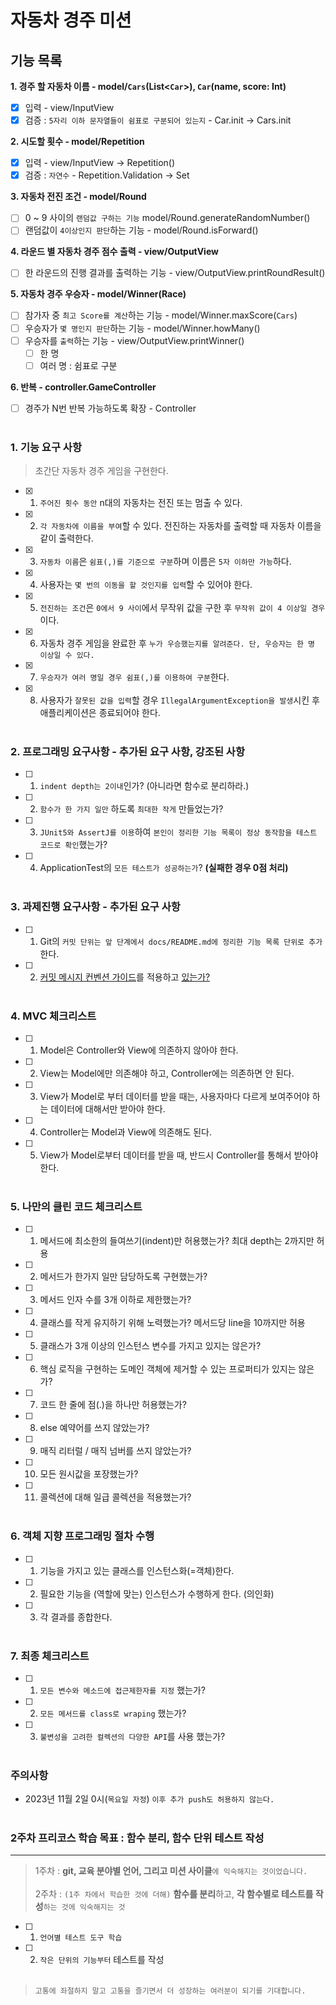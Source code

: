 # 자동차 경주 미션

## 기능 목록
**1. 경주 할 자동차 이름 - model/`Cars`(List<`Car`>), `Car`(name, score: Int)**
- [x] 입력 - view/InputView
- [x] 검증 : `5자리 이하 문자열들이 쉼표로 구분되어 있는지` - Car.init -> Cars.init

**2. 시도할 횟수 - model/Repetition**
- [x] 입력 - view/InputView -> Repetition()
- [x] 검증 : `자연수` - Repetition.Validation -> Set

**3. 자동차 전진 조건 - model/Round**
- [ ] 0 ~ 9 사이의 `랜덤값 구하는 기능` model/Round.generateRandomNumber()
- [ ] 랜덤값이 `4이상인지 판단`하는 기능 - model/Round.isForward()

**4. 라운드 별 자동차 경주 점수 출력 - view/OutputView**
- [ ] 한 라운드의 진행 결과를 출력하는 기능 - view/OutputView.printRoundResult()

**5. 자동차 경주 우승자  - model/Winner(Race)**
- [ ] 참가자 중 `최고 Score를 계산`하는 기능 - model/Winner.maxScore(`Cars`)
- [ ] 우승자가 `몇 명인지 판단`하는 기능 - model/Winner.howMany()
- [ ] 우승자를 `출력`하는 기능 - view/OutputView.printWinner()
    - [ ] 한 명
    - [ ] 여러 명 : 쉼표로 구분

**6. 반복 - controller.GameController**
- [ ] 경주가 N번 반복 가능하도록 확장 - Controller
  <br><br>


### 1. 기능 요구 사항
> 초간단 자동차 경주 게임을 구현한다.
- [x] 1. `주어진 횟수 동안` n대의 자동차는 전진 또는 멈출 수 있다.
- [x] 2. `각 자동차에 이름을 부여`할 수 있다. 전진하는 자동차를 출력할 때 자동차 이름을 같이 출력한다.
- [x] 3. `자동차 이름`은 `쉼표(,)를 기준으로 구분`하며 이름은 `5자 이하만 가능`하다.
- [x] 4. 사용자는 `몇 번의 이동을 할 것인지를 입력`할 수 있어야 한다.
- [x] 5. `전진하는 조건`은 `0에서 9 사이`에서 무작위 값을 구한 후 `무작위 값이 4 이상일 경우`이다.
- [x] 6. 자동차 경주 게임을 완료한 후 `누가 우승했는지를 알려준다. 단, 우승자는 한 명 이상일 수 있다.`
- [x] 7. `우승자가 여러 명일 경우 쉼표(,)를 이용하여 구분`한다.
- [x] 8. 사용자가 `잘못된 값을 입력`할 경우 `IllegalArgumentException을 발생`시킨 후 애플리케이션은 종료되어야 한다.
         <br><br>


### 2. 프로그래밍 요구사항 - 추가된 요구 사항, 강조된 사항
- [ ] 1. `indent depth는 2이내`인가? (아니라면 함수로 분리하라.)
- [ ] 2. `함수가 한 가지 일만` 하도록 `최대한 작게` 만들었는가?
- [ ] 3. `JUnit5와 AssertJ를 이용`하여 `본인이 정리한 기능 목록이 정상 동작함을 테스트 코드로 확인`했는가?
- [ ] 4. ApplicationTest의 `모든 테스트가 성공하는가`? **(실패한 경우 0점 처리)**
         <br><br>


### 3. 과제진행 요구사항 - 추가된 요구 사항
- [ ] 1. Git의 `커밋 단위는 앞 단계에서 docs/README.md에 정리한 기능 목록 단위로 추가`한다.
- [ ] 2. [커밋 메시지 컨벤션 가이드](https://gist.github.com/stephenparish/9941e89d80e2bc58a153)를 적용하고 [있는가?](https://humorous-ptarmigan-c7f.notion.site/New-535ed797d3114366a08dd4b368669dfd?pvs=4)
         <br><br>


### 4. MVC 체크리스트
- [ ] 1. Model은 Controller와 View에 의존하지 않아야 한다.
- [ ] 2. View는 Model에만 의존해야 하고, Controller에는 의존하면 안 된다.
- [ ] 3. View가 Model로 부터 데이터를 받을 때는, 사용자마다 다르게 보여주어야 하는 데이터에 대해서만 받아야 한다.
- [ ] 4. Controller는 Model과 View에 의존해도 된다.
- [ ] 5. View가 Model로부터 데이터를 받을 때, 반드시 Controller를 통해서 받아야 한다.
         <br><br>


### 5. 나만의 클린 코드 체크리스트
- [ ] 1. 메서드에 최소한의 들여쓰기(indent)만 허용했는가? 최대 depth는 2까지만 허용
- [ ] 2. 메서드가 한가지 일만 담당하도록 구현했는가?
- [ ] 3. 메서드 인자 수를 3개 이하로 제한했는가?

- [ ] 4. 클래스를 작게 유지하기 위해 노력했는가? 메서드당 line을 10까지만 허용
- [ ] 5. 클래스가 3개 이상의 인스턴스 변수를 가지고 있지는 않은가?
- [ ] 6. 핵심 로직을 구현하는 도메인 객체에 제거할 수 있는 프로퍼티가 있지는 않은가?

- [ ] 7. 코드 한 줄에 점(.)을 하나만 허용했는가?
- [ ] 8. else 예약어를 쓰지 않았는가?
- [ ] 9. 매직 리터럴 / 매직 넘버를 쓰지 않았는가?

- [ ] 10. 모든 원시값을 포장했는가?
- [ ] 11. 콜렉션에 대해 일급 콜렉션을 적용했는가?
          <br><br>


### 6. 객체 지향 프로그래밍 절차 수행
- [ ] 1. 기능을 가지고 있는 클래스를 인스턴스화(=객체)한다.
- [ ] 2. 필요한 기능을 (역할에 맞는) 인스턴스가 수행하게 한다. (의인화)
- [ ] 3. 각 결과를 종합한다.
         <br><br>


### 7. 최종 체크리스트
- [ ] 1. `모든 변수와 메소드에 접근제한자를 지정` 했는가?
- [ ] 2. `모든 메서드를 class로 wraping` 했는가?
- [ ] 3. `불변성을 고려한 컬렉션의 다양한 API`를 사용 했는가?
         <br><br>


### 주의사항
* 2023년 11월 2일 0시(`목요일 자정`) `이후 추가 push도 허용하지 않는다.`
  <br><br>


### 2주차 프리코스 학습 목표 : **함수 분리, 함수 단위 테스트 작성**
___
> 1주차 : **git, 교육 분야별 언어, 그리고 미션 사이클**`에 익숙해지는 것이었습니다.` <br><br>
> 2주차 : `(1주 차에서 학습한 것에 더해)` **함수를 분리**하고, **각 함수별로 테스트를 작성**`하는 것에 익숙해지는 것`

- [ ] 1. `언어별 테스트 도구 학습`
- [ ] 2. `작은 단위의 기능부터` 테스트를 작성
         <br><br>

> `고통에 좌절하지 말고 고통을 즐기면서 더 성장하는 여러분이 되기를 기대합니다.`